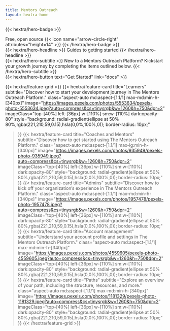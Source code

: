 ```yaml
---
title: Mentors Outreach
layout: hextra-home
---
```


{{< hextra/hero-badge >}}
  <div class="w-2 h-2 rounded-full bg-primary-400"></div>
  <span>Free, open source</span>
  {{< icon name="arrow-circle-right" attributes="height=14" >}}
{{< /hextra/hero-badge >}}

<div class="mt-6 mb-6">
{{< hextra/hero-headline >}}
  Guides to getting started
{{< /hextra/hero-headline >}}
</div>

<div class="mb-12">
{{< hextra/hero-subtitle >}}
New to a Mentors Outreach Platform? Kickstart your growth journey by completing the items outlined below.
{{< /hextra/hero-subtitle >}}
</div>

<div class="mb-6">
{{< hextra/hero-button text="Get Started" link="docs" >}}
</div>

<div class="mt-6"></div>

{{< hextra/feature-grid >}}
  {{< hextra/feature-card
    title="Learners"
    subtitle="Discover how to start your development journey in The Mentors Outreach Platform."
    class="aspect-auto md:aspect-[1.1/1] max-md:min-h-[340px]"
    image="https://images.pexels.com/photos/5553634/pexels-photo-5553634.jpeg?auto=compress&cs=tinysrgb&w=1260&h=750&dpr=2"
    imageClass="top-[40%] left-[36px] w-[110%] sm:w-[110%] dark:opacity-80" style="background: radial-gradient(ellipse at 50% 80%,rgba(221,210,59,0.15),hsla(0,0%,100%,0)); border-radius: 10px;"
  >}}
  {{< hextra/feature-card
    title="Coaches and Mentors"
    subtitle="Discover how to get started using The Mentors Outreach Platform."
    class="aspect-auto md:aspect-[1.1/1] max-lg:min-h-[340px]"
    image="https://images.pexels.com/photos/935949/pexels-photo-935949.jpeg?auto=compress&cs=tinysrgb&w=1260&h=750&dpr=2"
    imageClass="top-[40%] left-[36px] w-[110%] sm:w-[110%] dark:opacity-80" style="background: radial-gradient(ellipse at 50% 80%,rgba(221,210,59,0.15),hsla(0,0%,100%,0)); border-radius: 10px;"
  >}}
  {{< hextra/feature-card
    title="Admins"
    subtitle="Discover how to kick off your organization’s experience in The Mentors Outreach Platform."
    class="aspect-auto md:aspect-[1.1/1] max-md:min-h-[340px]"
    image="https://images.pexels.com/photos/1957478/pexels-photo-1957478.jpeg?auto=compress&cs=tinysrgb&w=1260&h=750&dpr=2"
    imageClass="top-[40%] left-[36px] w-[110%] sm:w-[110%] dark:opacity-80" style="background: radial-gradient(ellipse at 50% 80%,rgba(221,210,59,0.15),hsla(0,0%,100%,0)); border-radius: 10px;"
  >}}
  {{< hextra/feature-card
    title="Account management"
    subtitle="Understand your account profile and settings in The Mentors Outreach Platform."
    class="aspect-auto md:aspect-[1.1/1] max-md:min-h-[340px]"
    image="https://images.pexels.com/photos/4559605/pexels-photo-4559605.jpeg?auto=compress&cs=tinysrgb&w=1260&h=750&dpr=2"
    imageClass="top-[40%] left-[36px] w-[110%] sm:w-[110%] dark:opacity-80" style="background: radial-gradient(ellipse at 50% 80%,rgba(221,210,59,0.15),hsla(0,0%,100%,0)); border-radius: 10px;"
  >}}
  {{< hextra/feature-card
    title="Paths"
    subtitle="Explore an overview of your path, including the structure, resources, and more."
    class="aspect-auto md:aspect-[1.1/1] max-md:min-h-[340px]"
    image="https://images.pexels.com/photos/1181329/pexels-photo-1181329.jpeg?auto=compress&cs=tinysrgb&w=1260&h=750&dpr=2"
    imageClass="top-[40%] left-[36px] w-[110%] sm:w-[110%] dark:opacity-80" style="background: radial-gradient(ellipse at 50% 80%,rgba(221,210,59,0.15),hsla(0,0%,100%,0)); border-radius: 10px;"
  >}}
{{< /hextra/feature-grid >}}
